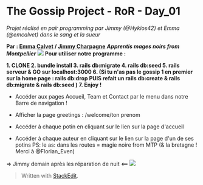 # The Gossip Project - RoR - Day_01

*Projet réalisé en pair programming par Jimmy (@Hykios42) et Emma (@emcalvet) dans le sang et la sueur*

**Par : [Emma Calvet](https://github.com/emcalvet) / [Jimmy Charpagne](https://github.com/Hykios42/)**
 ***Apprentis mages noirs from Montpellier***
![](https://media.giphy.com/media/l46CsTPetihC1rX9K/giphy.gif)
**Pour utiliser notre programme :**

 **1. CLONE
	 2. bundle install
	 3. rails db:migrate
	 4. rails db:seed
	 5. rails serveur & GO sur localhost:3000
	 6. (Si tu n'as pas le gossip 1 en premier sur la home page : rails db:drop PUIS refait un rails db:create & rails db:migrate & rails db:seed ) 
	 7. Enjoy !** 

  

 - Accéder aux pages Accueil, Team et Contact par le menu dans notre Barre de navigation ! 

 - Afficher la page greetings : /welcome/ton prenom

- Accéder à chaque potin en cliquant sur le lien sur la page d'accueil

- Accéder à chaque auteur en cliquant sur le lien sur la page d'un de ses potins
PS: le as: dans les routes = magie noire from MTP (& la bretagne ! Merci à @Florian_Even)

=> Jimmy demain après les réparation de nuit <== 
![](https://media.giphy.com/media/xUA7bjoUNhwWVCfTR6/giphy.gif)

> Written with [StackEdit](https://stackedit.io/).